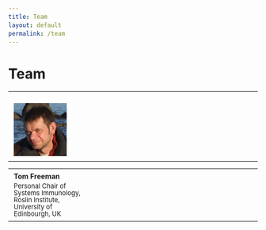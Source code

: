 ```yaml
---
title: Team
layout: default
permalink: /team
---
```


# Team

<table>
    <tr>
      <td style="width:210px;"><p style="margin:4px;"><br /><img src="/images/teamhq/TomFreeman.jpg" width="130"/></p></td>
      <td style="width:210px;"> </td>
      <td style="width:210px;"> </td>
      <td style="width:210px;"> </td>
    </tr>
</table>
<table>
    <tr>
      <td style="width:210px;"><p style="margin:4px;"><strong>Tom Freeman</strong></p><p style="margin:4px; line-height:100%;"><font size="2">Personal Chair of Systems Immunology, Roslin Institute, University of Edinbourgh, UK</font></p></td>
      <td style="width:210px;"></td>
      <td style="width:210px;"></td>
      <td style="width:210px;"></td>
    </tr>
</table>


